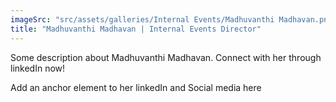 ```yaml
---
imageSrc: "src/assets/galleries/Internal Events/Madhuvanthi Madhavan.png"
title: "Madhuvanthi Madhavan | Internal Events Director"
---
```

Some description about Madhuvanthi Madhavan. Connect with her through linkedIn now!

Add an anchor element to her linkedIn and Social media here
